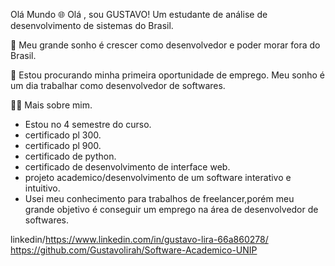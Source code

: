 Olá Mundo 🌐
Olá , sou GUSTAVO! Um estudante de análise de desenvolvimento de sistemas do Brasil.

🚀 Meu grande sonho é crescer como desenvolvedor e poder morar fora do Brasil.

🔭 Estou procurando minha primeira oportunidade de emprego. Meu sonho é um dia trabalhar como desenvolvedor de softwares.

👩‍💻 Mais sobre mim.
- Estou no 4 semestre do curso.
- certificado pl 300.
- certificado pl 900.
- certificado de python.
- certificado de desenvolvimento de interface web.
- projeto academico/desenvolvimento de um software interativo e intuitivo.
- Usei meu conhecimento para trabalhos de freelancer,porém meu grande objetivo é conseguir um emprego na área de desenvolvedor de softwares.

linkedin/https://www.linkedin.com/in/gustavo-lira-66a860278/
https://github.com/Gustavolirah/Software-Academico-UNIP

